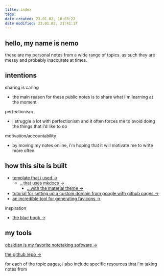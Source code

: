 ```yaml
---
title: index
tags: 
date created: 23.01.02, 10:03:22
date modified: 23.01.02, 21:41:17
---
```


## hello, my name is nemo

these are my personal notes from a wide range of topics. as such they are messy and probably inaccurate at times.

## intentions

sharing is caring

- the main reason for these public notes is to share what i'm learning at the moment

perfectionism

- i struggle a lot with perfectionism and it often forces me to avoid doing the things that i'd like to do

motivation/accountability

- by moving my notes online, i'm hoping that it will motivate me to write more often

## how this site is built

- [template that i used ->](https://github.com/jobindjohn/obsidian-publish-mkdocs)
	- [...that uses mkdocs ->](https://www.mkdocs.org/)
		- [...with the material theme ->](https://squidfunk.github.io/mkdocs-material/)
- [tutorial for setting up a custom domain from google with github pages ->](https://trentyang.com/how-to-setup-google-domain-for-github-pages/)
- [an incredible tool for generating favicons ->](https://realfavicongenerator.net/)

inspiration

 - [the blue book ->](https://lyz-code.github.io/blue-book/)

## my tools

[obsidian is my favorite notetaking software ->](https://obsidian.md/)

[the github repo ->](https://github.com/unusualnemo/unusualnemo.github.io)

for each of the topic pages, i also include specific resources that i'm taking notes from
